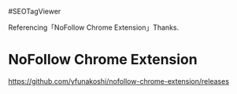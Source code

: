#SEOTagViewer

Referencing「NoFollow Chrome Extension」Thanks.

# NoFollow Chrome Extension
https://github.com/yfunakoshi/nofollow-chrome-extension/releases  


